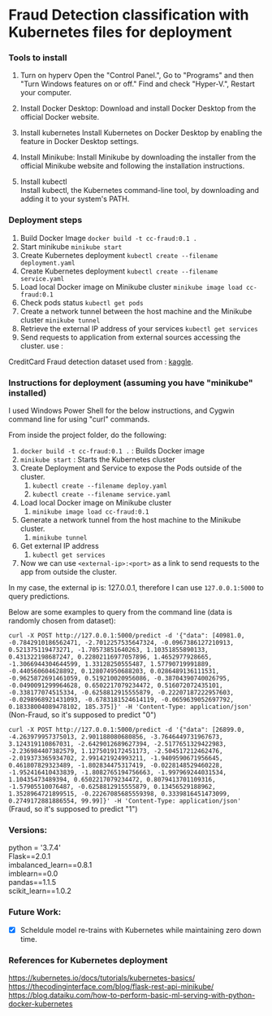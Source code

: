 # Fraud Detection classification with Kubernetes files for deployment

### Tools to install 

1. Turn on hyperv 
        Open the "Control Panel.", Go to "Programs" and then "Turn Windows features on or off."
        Find and check "Hyper-V.", Restart your computer.

2. Install Docker Desktop:
        Download and install Docker Desktop from the official Docker website.

3. Install kubernetes
        Install Kubernetes on Docker Desktop by enabling the feature in Docker Desktop settings.

4. Install Minikube:
        Install Minikube by downloading the installer from the official Minikube website and following the installation instructions.

5. Install kubectl  
        Install kubectl, the Kubernetes command-line tool, by downloading and adding it to your system's PATH.



### Deployment steps

1. Build Docker Image
          `docker build -t cc-fraud:0.1 .`
2. Start minikube 
          `minikube start`
3. Create Kubernetes deployment
          `kubectl create --filename deployment.yaml`
4. Create Kubernetes deployment
          `kubectl create --filename service.yaml`
5. Load local Docker image on Minikube cluster
          `minikube image load cc-fraud:0.1`
6. Check pods status
          `kubectl get pods`
7. Create a network tunnel between the host machine and the Minikube cluster 
          `minikube tunnel`
8. Retrieve the external IP address of your services
          `kubectl get services`
9. Send requests to application from external sources accessing the cluster.
          use <external-ip>:<port>

CreditCard Fraud detection dataset used from :  [kaggle](https://www.kaggle.com/mlg-ulb/creditcardfraud).



### Instructions for deployment (assuming you have "minikube" installed)
I used Windows Power Shell for the below instructions, and Cygwin command line for using "curl" commands.  

From inside the project folder, do the following:
1.  `docker build -t cc-fraud:0.1 .` : Builds Docker image
2.  `minikube start` : Starts the Kubernetes cluster
3.  Create Deployment and Service to expose the Pods outside of the cluster.
    1. `kubectl create --filename deploy.yaml`
    2. `kubectl create --filename service.yaml`
4. Load local Docker image on Minikube cluster
    1. `minikube image load cc-fraud:0.1`
5. Generate a network tunnel from the host machine to the Minikube cluster.
    1. `minikube tunnel`
6. Get external IP address
    1. `kubectl get services`
7. Now we can use `<external-ip>:<port>` as a link to send requests to the app from outside the cluster.

In my case, the external ip is: 127.0.0.1, therefore I can use `127.0.0.1:5000` to query predictions.

Below are some examples to query from the command line (data is randomly chosen from dataset):  


`curl -X POST http://127.0.0.1:5000/predict -d '{"data": [40981.0, -0.7842910186562471, -2.7012257535647324, -0.0967386127210913, 0.521375119473271, -1.70573851640263, 1.10351855890133, 0.431322198687247, 0.22802116977057896, 1.4652977928665, -1.3066944304644599, 1.33128250555487, 1.57790719991889, -0.440560604628892, 0.128074950688203, 0.0286489136111531, -0.9625872691461059, 0.519210020956086, -0.38704390740026795, -0.0490091299964628, 0.6502217079234472, 0.516072072435101, -0.338177074515334, -0.6258812915555879, -0.22207187222957603, -0.0298968921431093, -0.6783181524614119, -0.0659639052697792, 0.18338004089478102, 185.375]}' -H 'Content-Type: application/json'` (Non-Fraud, so it's supposed to predict "0")

`curl -X POST http://127.0.0.1:5000/predict -d '{"data": [26899.0, -4.263979957375013, 2.901188080680856, -3.7646449731967673, 3.124319110867031, -2.6429012689627394, -2.5177651329422983, -2.236984407382579, 1.1275019172451173, -2.504517212462476, -2.019373365934702, 2.991421924993211, -1.9409590671956645, 0.461807829323489, -1.802834475317419, -0.0228148529460228, -1.952416410433839, -1.8082765194756663, -1.997969244031534, 1.10435473489394, 0.6502217079234472, 0.8079413701109316, -1.57905510076487, -0.6258812915555879, 0.13456529188962, 1.3528964721899515, -0.22267085685559398, 0.3339816451473099, 0.2749172881886554, 99.99]}' -H 'Content-Type: application/json'` (Fraud, so it's supposed to predict "1")


### Versions:
python = '3.7.4'  
Flask==2.0.1  
imbalanced_learn==0.8.1  
imblearn==0.0  
pandas==1.1.5  
scikit_learn==1.0.2  

### Future Work:
- [x] Scheldule model re-trains with Kubernetes while maintaining zero down time.

### References for Kubernetes deployment
https://kubernetes.io/docs/tutorials/kubernetes-basics/  
https://thecodinginterface.com/blog/flask-rest-api-minikube/  
https://blog.dataiku.com/how-to-perform-basic-ml-serving-with-python-docker-kubernetes

